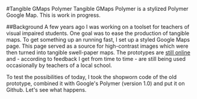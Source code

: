 #Tangible GMaps Polymer
Tangible GMaps Polymer is a stylized Polymer Google Map.
This is work in progress.

##Background
A few years ago I was working on a toolset for teachers of visual impaired students. One goal was to ease the production of tangible maps.
To get something up an running fast, I set up a styled Google Maps page. This page served as a source for high-contrast images which were then turned into tangible swell-paper maps.
The prototypes are <a href="http://www.arminbwagner.com/audiokarte/info.html">still online</a> and - according to feedback I get from time to time - are still being used occasionally by teachers of a local school.

To test the possibilities of today, I took the shopworn code of the old prototype, combined it with Google's Polymer (version 1.0) and put it on Github. Let's see what happens.
